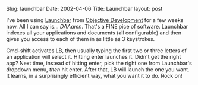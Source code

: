 Slug: launchbar
Date: 2002-04-06
Title: Launchbar
layout: post

I&#39;ve been using <a href="http://www.obdev.at/products/launchbar/index.html">Launchbar</a>  from <a href="http://www.obdev.at/">Objective Development</a> for a few weeks now. All I can say is... *DAAamn*. That&#39;s a FINE pice of software. Launchbar indexes all your applications and documents (all configurable) and then gives you access to each of them in as little as 3 keystrokes.

Cmd-shift activates LB, then usually typing the first two or three letters of an application will select it. Hitting enter launches it. Didn&#39;t get the right app? Next time, instead of hitting enter, pick the right one from Launchbar&#39;s dropdown menu, *then* hit enter. After that, LB will launch the one you want. It learns, in a surprisingly efficient way, what you want it to do. Rock on!
